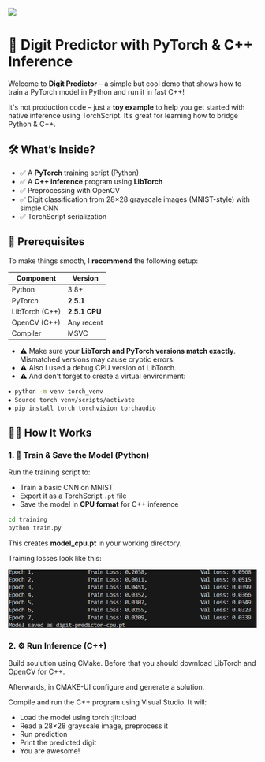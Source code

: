 ![](https://api.visitorbadge.io/api/VisitorHit?user=Vitgracer&repo=PyTorch2Cpp-Inference&countColor=%237B1E7A)

# 🧠 Digit Predictor with PyTorch & C++ Inference

Welcome to **Digit Predictor** – a simple but cool demo that shows how to train a PyTorch model in Python and run it in fast C++!  

It's not production code – just a **toy example** to help you get started with native inference using TorchScript. It’s great for learning how to bridge Python & C++.

## 🛠️ What’s Inside?

- ✅ A **PyTorch** training script (Python)
- ✅ A **C++ inference** program using **LibTorch**
- ✅ Preprocessing with OpenCV
- ✅ Digit classification from 28×28 grayscale images (MNIST-style) with simple CNN
- ✅ TorchScript serialization

## 🧪 Prerequisites

To make things smooth, I **recommend** the following setup:

| Component       | Version         |
|----------------|-----------------|
| Python         | 3.8+            |
| PyTorch        | **2.5.1**       |
| LibTorch (C++) | **2.5.1 CPU**   |
| OpenCV (C++)   | Any recent      |
| Compiler       | MSVC            |

- ⚠️ Make sure your **LibTorch and PyTorch versions match exactly**. Mismatched versions may cause cryptic errors. 
- ⚠️ Also I used a debug CPU version of LibTorch.
- ⚠️ And don't forget to create a virtual environment: 
```bash
⦁ python -m venv torch_venv
⦁ Source torch_venv/scripts/activate
⦁ pip install torch torchvision torchaudio 
```

## 🧑‍🏫 How It Works

### 1. 🔧 Train & Save the Model (Python)

Run the training script to:

- Train a basic CNN on MNIST
- Export it as a TorchScript `.pt` file
- Save the model in **CPU format** for C++ inference

```bash
cd training
python train.py
```

This creates **model_cpu.pt** in your working directory.

Training losses look like this: 

![alt text](resources/losses.png)

### 2. ⚙️ Run Inference (C++)
Build soulution using CMake. 
Before that you should download LibTorch and OpenCV for C++.

Afterwards, in CMAKE-UI configure and generate a solution.

Compile and run the C++ program using Visual Studio. It will:
- Load the model using torch::jit::load
- Read a 28×28 grayscale image, preprocess it
- Run prediction
- Print the predicted digit
- You are awesome! 
